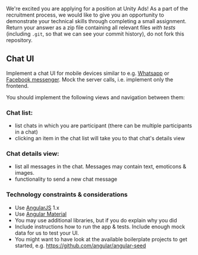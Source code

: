 We're excited you are applying for a position at Unity Ads! As a part of the recruitment process, we would like to give you an opportunity to demonstrate your technical skills through completing a small assignment. Return your answer as a zip file containing all relevant files _with tests_ (including `.git`, so that we can see your commit history), do not fork this repository.

## Chat UI

Implement a chat UI for mobile devices similar to e.g. [Whatsapp](https://www.whatsapp.com/) or [Facebook messenger](https://www.messenger.com/).
Mock the server calls, i.e. implement only the frontend.

You should implement the following views and navigation between them:
### Chat list: 
  - list chats in which you are participant (there can be multiple participants in a chat)
  - clicking an item in the chat list will take you to that chat's details view
  
### Chat details view: 
  - list all messages in the chat. Messages may contain text, emoticons & images.
  - functionality to send a new chat message
  
### Technology constraints & considerations
- Use [AngularJS](https://angularjs.org/) 1.x
- Use [Angular Material](https://material.angularjs.org/latest/)
- You may use additional libraries, but if you do explain why you did
- Include instructions how to run the app & tests. Include enough mock data for us to test your UI.
- You might want to have look at the available boilerplate projects to get started, e.g. https://github.com/angular/angular-seed